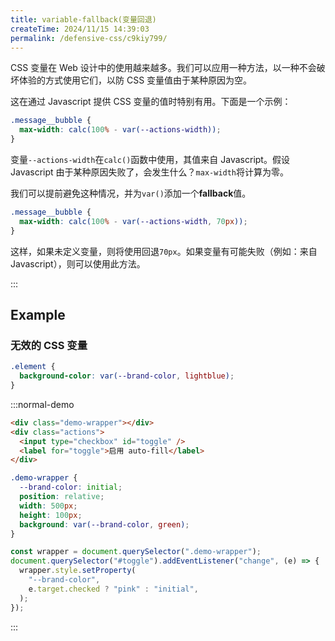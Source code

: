 ```yaml
---
title: variable-fallback(变量回退)
createTime: 2024/11/15 14:39:03
permalink: /defensive-css/c9kiy799/
---
```


CSS 变量在 Web 设计中的使用越来越多。我们可以应用一种方法，以一种不会破坏体验的方式使用它们，以防 CSS 变量值由于某种原因为空。

这在通过 Javascript 提供 CSS 变量的值时特别有用。下面是一个示例：

```css
.message__bubble {
  max-width: calc(100% - var(--actions-width));
}
```

变量`--actions-width`在`calc()`函数中使用，其值来自 Javascript。假设 Javascript 由于某种原因失败了，会发生什么？`max-width`将计算为零。

我们可以提前避免这种情况，并为`var()`添加一个**fallback**值。

```css
.message__bubble {
  max-width: calc(100% - var(--actions-width, 70px));
}
```

这样，如果未定义变量，则将使用回退`70px`。如果变量有可能失败（例如：来自 Javascript），则可以使用此方法。

:::

## Example

### 无效的 CSS 变量

```css
.element {
  background-color: var(--brand-color, lightblue);
}
```

:::normal-demo

```html
<div class="demo-wrapper"></div>
<div class="actions">
  <input type="checkbox" id="toggle" />
  <label for="toggle">启用 auto-fill</label>
</div>
```

```css
.demo-wrapper {
  --brand-color: initial;
  position: relative;
  width: 500px;
  height: 100px;
  background: var(--brand-color, green);
}
```

```js
const wrapper = document.querySelector(".demo-wrapper");
document.querySelector("#toggle").addEventListener("change", (e) => {
  wrapper.style.setProperty(
    "--brand-color",
    e.target.checked ? "pink" : "initial",
  );
});
```

:::
